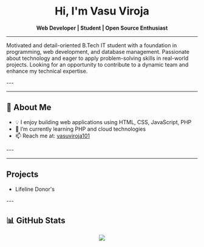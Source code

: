 <h1 align="center">Hi, I'm Vasu Viroja</h1>

<p align="center">
  <b>Web Developer | Student | Open Source Enthusiast</b>
</p>

---
<p>Motivated and detail-oriented B.Tech IT student with a foundation in programming, web development, and database management. Passionate about technology and eager to apply problem-solving skills in real-world
 projects. Looking for an opportunity to contribute to a dynamic team and enhance my technical expertise. </p>
---

---

<h2>🚀 About Me</h2>

<ul>
  <li>💡 I enjoy building web applications using HTML, CSS, JavaScript, PHP</li>
  <li>🌱 I’m currently learning PHP and cloud technologies</li>
  <li>📫 Reach me at: <a href="http://www.linkedin.com/in/vasuviroja101">vasuviroja101</a></li>
</ul>
---

---
<h2>Projects</h2>
<ul>
  <li>Lifeline Donor's</li>
</ul>
---

<h2>📊 GitHub Stats</h2>

<p align="center">
  <img src="https://github-readme-stats.vercel.app/api?username=Vasu-3010&show_icons=true&theme=tokyonight" />
</p>
